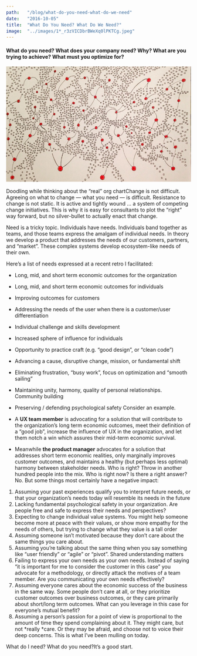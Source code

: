 ```yaml
---
path:	"/blog/what-do-you-need-what-do-we-need"
date:	"2016-10-05"
title:	"What Do You Need? What Do We Need?"
image:	"../images/1*_r3zVICDbrBWeXq0lPKTCg.jpeg"
---
```


#### What do you need? What does your company need? Why? What are you trying to achieve? What must you optimize for?

![](../images/1*_r3zVICDbrBWeXq0lPKTCg.jpeg)

Doodling while thinking about the “real” org chartChange is not difficult. Agreeing on what to change — what you need — is difficult. Resistance to change is not static. It is active and tightly wound … a system of competing change initiatives. This is why it is easy for consultants to plot the “right” way forward, but no silver-bullet to actually enact that change.

Need is a tricky topic. Individuals have needs. Individuals band together as teams, and those teams express the amalgam of individual needs. In theory we develop a product that addresses the needs of our customers, partners, and “market”. These complex systems develop ecosystem-like needs of their own.

Here’s a list of needs expressed at a recent retro I facilitated:

* Long, mid, and short term economic outcomes for the organization
* Long, mid, and short term economic outcomes for individuals
* Improving outcomes for customers
* Addressing the needs of the user when there is a customer/user differentiation
* Individual challenge and skills development
* Increased sphere of influence for individuals
* Opportunity to practice craft (e.g. “good design”, or “clean code”)
* Advancing a cause, disruptive change, mission, or fundamental shift
* Eliminating frustration, “busy work”, focus on optimization and “smooth sailing”
* Maintaining unity, harmony, quality of personal relationships. Community building
* Preserving / defending psychological safety
Consider an example.

* A **UX team member** is advocating for a solution that will contribute to the organization’s long term economic outcomes, meet their definition of a “good job”, increase the influence of UX in the organization, and let them notch a win which assures their mid-term economic survival.
* Meanwhile **the product manager** advocates for a solution that addresses short term economic realities, only marginally improves customer outcomes, and maintains a healthy (but perhaps less optimal) harmony between stakeholder needs.
Who is right? Throw in another hundred people into the mix. Who is right now? Is there a right answer? No. But some things most certainly have a negative impact:

1. Assuming your past experiences qualify you to interpret future needs, or that your organization’s needs today will resemble its needs in the future
2. Lacking fundamental psychological safety in your organization. Are people free and safe to express their needs and perspectives?
3. Expecting to change individual value systems. You might help someone become more at peace with their values, or show more empathy for the needs of others, but trying to change what they value is a tall order
4. Assuming someone isn’t motivated because they don’t care about the same things you care about.
5. Assuming you’re talking about the same thing when you say something like “user friendly” or “agile” or “pivot”. Shared understanding matters
6. Failing to express your own needs as your own needs. Instead of saying “it is important for me to consider the customer in this case” you advocate for a methodology, or directly attack the motives of a team member. Are you communicating your own needs effectively?
7. Assuming everyone cares about the economic success of the business in the same way. Some people don’t care at all, or they prioritize customer outcomes over business outcomes, or they care primarily about short/long term outcomes. What can you leverage in this case for everyone’s mutual benefit?
8. Assuming a person’s passion for a point of view is proportional to the amount of time they spend complaining about it. They might care, but not *really *care. Or they may be afraid, and choose not to voice their deep concerns.
This is what I’ve been mulling on today.

What do I need? What do you need?It’s a good start.

